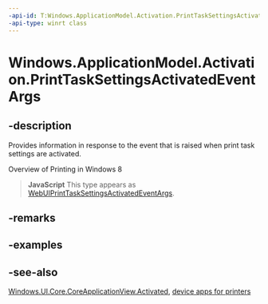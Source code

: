 ```yaml
---
-api-id: T:Windows.ApplicationModel.Activation.PrintTaskSettingsActivatedEventArgs
-api-type: winrt class
---
```


<!-- Class syntax.
public class PrintTaskSettingsActivatedEventArgs : Windows.ApplicationModel.Activation.IActivatedEventArgs, Windows.ApplicationModel.Activation.IPrintTaskSettingsActivatedEventArgs
-->

# Windows.ApplicationModel.Activation.PrintTaskSettingsActivatedEventArgs

## -description
Provides information in response to the event that is raised when print task settings are activated.

 Overview of Printing in Windows 8

> **JavaScript**
> This type appears as [WebUIPrintTaskSettingsActivatedEventArgs](../windows.ui.webui/webuiprinttasksettingsactivatedeventargs.md).

## -remarks

## -examples

## -see-also
[Windows.UI.Core.CoreApplicationView.Activated](../windows.applicationmodel.core/coreapplicationview_activated.md), [ device apps for printers](https://docs.microsoft.com/windows-hardware/drivers/devapps/windows-store-device-apps-for-printers)
